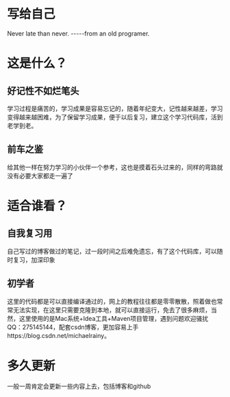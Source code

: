 # 写给自己
Never late than never.  -----from an old programer.

# 这是什么？
## 好记性不如烂笔头
学习过程是痛苦的，学习成果是容易忘记的，随着年纪变大，记性越来越差，学习变得越来越困难，为了保留学习成果，便于以后复习，建立这个学习代码库，活到老学到老。
## 前车之鉴
给其他一样在努力学习的小伙伴一个参考，这也是摸着石头过来的，同样的弯路就没有必要大家都走一遍了

# 适合谁看？
## 自我复习用
自己写过的博客做过的笔记，过一段时间之后难免遗忘，有了这个代码库，可以随时复习，加深印象
## 初学者
这里的代码都是可以直接编译通过的，网上的教程往往都是零零散散，照着做也常常无法实现，在这里只需要克隆到本地，就可以直接运行，免去了很多麻烦，当然，这里使用的是Mac系统+Idea工具+Maven项目管理，遇到问题欢迎骚扰QQ：275145144，配套csdn博客，更加容易上手https://blog.csdn.net/michaelrainy。

# 多久更新
一般一周肯定会更新一些内容上去，包括博客和github

